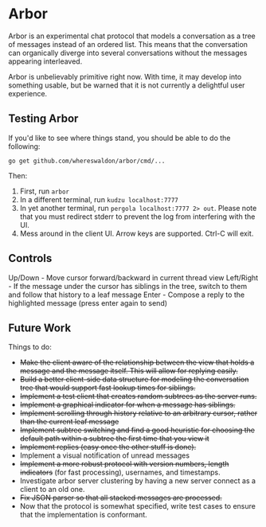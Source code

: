 # Arbor

Arbor is an experimental chat protocol that models a conversation
as a tree of messages instead of an ordered list. This means that
the conversation can organically diverge into several conversations
without the messages appearing interleaved.

Arbor is unbelievably primitive right now. With time, it may develop
into something usable, but be warned that it is not currently a delightful
user experience.

## Testing Arbor
If you'd like to see where things stand, you should be able to do the following:

```
go get github.com/whereswaldon/arbor/cmd/...
```

Then:
1. First, run `arbor`
2. In a different terminal, run `kudzu localhost:7777`
3. In yet another terminal, run `pergola localhost:7777 2> out`. Please note that you must redirect stderr to prevent the log from interfering with the UI.
4. Mess around in the client UI. Arrow keys are supported. Ctrl-C will exit.

## Controls

Up/Down - Move cursor forward/backward in current thread view
Left/Right - If the message under the cursor has siblings in the tree, switch to them and follow that history to a leaf message
Enter - Compose a reply to the highlighted message (press enter again to send)

## Future Work

Things to do:
- ~~Make the client aware of the relationship between the view that holds a message and the message itself. This will allow for replying easily.~~
- ~~Build a better client-side data structure for modeling the conversation tree that would support fast lookup times for siblings.~~
- ~~Implement a test client that creates random subtrees as the server runs.~~
- ~~Implement a graphical indicator for when a message has siblings.~~
- ~~Implement scrolling through history relative to an arbitrary cursor, rather than the current leaf message~~
- ~~Implement subtree switching and find a good heuristic for choosing the default path within a subtree the first time that you view it~~
- ~~Implement replies (easy once the other stuff is done).~~
- Implement a visual notification of unread messages
- ~~Implement a more robust protocol with version numbers, length indicators~~
  (for fast processing), usernames, and timestamps.
- Investigate arbor server clustering by having a new server connect as a client to an old one.
- ~~Fix JSON parser so that all stacked messages are processed.~~
- Now that the protocol is somewhat specified, write test cases to ensure that the implementation is conformant.
